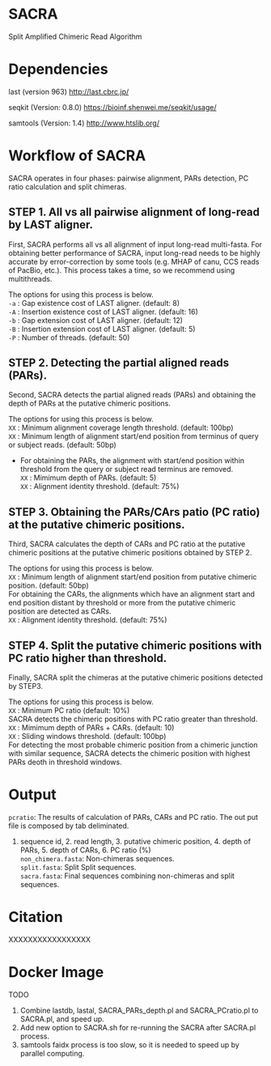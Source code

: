 # SACRA
Split Amplified Chimeric Read Algorithm

# Dependencies

last (version 963)
http://last.cbrc.jp/

seqkit (Version: 0.8.0)
https://bioinf.shenwei.me/seqkit/usage/

samtools (Version: 1.4)
http://www.htslib.org/

# Workflow of SACRA
SACRA operates in four phases: pairwise alignment, PARs detection, PC ratio calculation and split chimeras.  

## STEP 1. All vs all pairwise alignment of long-read by LAST aligner.  
First, SACRA performs all vs all alignment of input long-read multi-fasta. For obtaining better performance of SACRA, input long-read needs to be highly accurate by error-correction by some tools (e.g. MHAP of canu, CCS reads of PacBio, etc.). This process takes a time, so we recommend using multithreads.  

The options for using this process is below.  
`-a` : Gap existence cost of LAST aligner. (default: 8)  
`-A` : Insertion existence cost of LAST aligner. (default: 16)  
`-b` : Gap extension cost of LAST aligner. (default: 12)  
`-B` : Insertion extension cost of LAST aligner. (default: 5)  
`-P` : Number of threads. (default: 50)  

## STEP 2. Detecting the partial aligned reads (PARs).
Second, SACRA detects the partial aligned reads (PARs) and obtaining the depth of PARs at the putative chimeric positions.

The options for using this process is below.  
`XX` : Minimum alignment coverage length threshold. (default: 100bp)  
`XX` : Minimum length of alignment start/end position from terminus of query or subject reads. (default: 50bp)  
- For obtaining the PARs, the alignment with start/end position within threshold from the query or subject read terminus are removed.  
`XX` : Mimimum depth of PARs. (default: 5)  
`XX` : Alignment identity threshold. (default: 75%)  

## STEP 3. Obtaining the PARs/CArs patio (PC ratio) at the putative chimeric positions.
Third, SACRA calculates the depth of CARs and PC ratio at the putative chimeric positions at the putative chimeric positions obtained by STEP 2.  

The options for using this process is below.  
`XX` : Minimum length of alignment start/end position from putative chimeric position. (default: 50bp)  
For obtaining the CARs, the alignments which have an alignment start and end position distant by threshold or more from the putative chimeric position are detected as CARs.  
`XX` : Alignment identity threshold. (default: 75%)  

## STEP 4. Split the putative chimeric positions with PC ratio higher than threshold.
Finally, SACRA split the chimeras at the putative chimeric positions detected by STEP3.

The options for using this process is below.  
`XX` : Minimum PC ratio (default: 10%)  
SACRA detects the chimeric positions with PC ratio greater than threshold.  
`XX` : Mimimum depth of PARs + CARs. (default: 10)  
`XX` : Sliding windows threshold. (default: 100bp)  
    For detecting the most probable chimeric position from a chimeric junction with similar sequence, SACRA detects the chimeric position with highest PARs deoth in threshold windows.  

# Output
`pcratio`: The results of calculation of PARs, CARs and PC ratio. The out put file is composed by tab deliminated.  
1. sequence id, 2. read length, 3. putative chimeric position, 4. depth of PARs, 5. depth of CARs, 6. PC ratio (%)  
`non_chimera.fasta`: Non-chimeras sequences.  
`split.fasta`: Split Split sequences.  
`sacra.fasta`: Final sequences combining non-chimeras and split sequences.  

# Citation
XXXXXXXXXXXXXXXXX  

# Docker Image

TODO
1. Combine lastdb, lastal, SACRA_PARs_depth.pl and SACRA_PCratio.pl to SACRA.pl, and speed up.
2. Add new option to SACRA.sh for re-running the SACRA after SACRA.pl process.
3. samtools faidx process is too slow, so it is needed to speed up by parallel computing.
